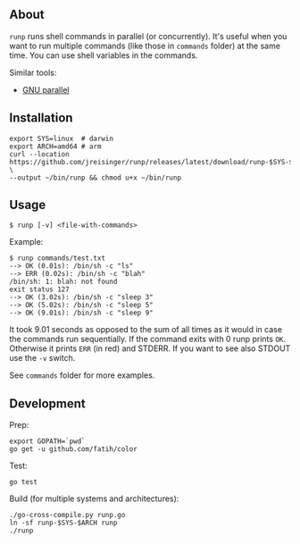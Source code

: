 ## About

`runp` runs shell commands in parallel (or concurrently). It's useful when you want to run multiple commands (like those in `commands` folder) at the same time. You can use shell variables in the commands.

Similar tools:

* [GNU parallel](https://www.gnu.org/software/parallel/)

## Installation

```
export SYS=linux  # darwin
export ARCH=amd64 # arm
curl --location https://github.com/jreisinger/runp/releases/latest/download/runp-$SYS-$ARCH \
--output ~/bin/runp && chmod u+x ~/bin/runp
```

## Usage

```
$ runp [-v] <file-with-commands>
```

Example:

```
$ runp commands/test.txt
--> OK (0.01s): /bin/sh -c "ls"
--> ERR (0.02s): /bin/sh -c "blah"
/bin/sh: 1: blah: not found
exit status 127
--> OK (3.02s): /bin/sh -c "sleep 3"
--> OK (5.02s): /bin/sh -c "sleep 5"
--> OK (9.01s): /bin/sh -c "sleep 9"
```

It took 9.01 seconds as opposed to the sum of all times as it would in case the commands run sequentially. If the command exits with 0 runp prints `OK`. Otherwise it prints `ERR` (in red) and STDERR. If you want to see also STDOUT use the `-v` switch.

See `commands` folder for more examples.

## Development

Prep:

```
export GOPATH=`pwd`
go get -u github.com/fatih/color
```

Test:

```
go test
```

Build (for multiple systems and architectures):

```
./go-cross-compile.py runp.go
ln -sf runp-$SYS-$ARCH runp
./runp
```
